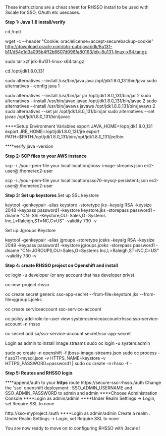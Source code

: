 
These instructions are a cheat sheet for RHSSO install to be used with 3scale for SSO, OAuth etc usecases.
<p><b> Step 1: Java 1.8 install/verify</b>

<p>cd /opt/

wget -c --header "Cookie: oraclelicense=accept-securebackup-cookie" http://download.oracle.com/otn-pub/java/jdk/8u131-b11/d54c1d3a095b4ff2b6607d096fa80163/jdk-8u131-linux-x64.tar.gz

sudo tar xzf jdk-8u131-linux-x64.tar.gz

cd /opt/jdk1.8.0_131

sudo alternatives --install /usr/bin/java java /opt/jdk1.8.0_131/bin/java 
sudo alternatives --config java
1

sudo alternatives --install /usr/bin/jar jar /opt/jdk1.8.0_131/bin/jar 2
sudo alternatives --install /usr/bin/javac javac /opt/jdk1.8.0_131/bin/javac 2
sudo alternatives --install /usr/bin/javaws javaws /opt/jdk1.8.0_131/bin/javaws 2
sudo alternatives --set jar /opt/jdk1.8.0_131/bin/jar
sudo  alternatives --set javac /opt/jdk1.8.0_131/bin/javac


****Setup Environment Variables
export JAVA_HOME=/opt/jdk1.8.0_131
export JRE_HOME=/opt/jdk1.8.0_131/jre
export PATH=$PATH:/opt/jdk1.8.0_131/bin:/opt/jdk1.8.0_131/jre/bin

****verify
java -version

<b> Step 2: SCP files to your AWS instance</b>
<p>scp -i ./your-pem-file your local location/jboss-image-streams.json ec2-user@<AWS Public DNS>:/home/ec2-user
<p>scp -i ./your-pem-file your local location/sso70-mysql-persistent.json ec2-user@<AWS Public DNS>:/home/ec2-user

<b> Step 3: Set up keystores </b>
Set up SSL keystore
<p>keytool -genkeypair -alias keystore -storetype jks -keyalg RSA -keysize 2048 -keypass password1 -keystore keystore.jks -storepass password1 -dname "CN=SSL-Keystore,OU=Sales,O=Systems Inc,L=Raleigh,ST=NC,C=US" -validity 730 -v

Set up Jgroups Keystore
<p>keytool -genkeypair -alias jgroups -storetype jceks -keyalg RSA -keysize 2048 -keypass password1 -keystore jgroups.jceks -storepass password1 -dname "CN=JGROUPS,OU=Sales,O=Systems Inc,L=Raleigh,ST=NC,C=US" -validity 730 -v

<b>Step 4: create RHSSO project on Openshift and install</b>

oc login -u developer (or any account that has developer privs)
<p>oc new-project rhsso

<p>oc create secret generic sso-app-secret --from-file=keystore.jks --from-file=jgroups.jceks
<p>oc create serviceaccount sso-service-account
<p>oc policy add-role-to-user view system:serviceaccount:rhsso:sso-service-account -n rhsso
<p>oc secret add sa/sso-service-account secret/sso-app-secret


Login as admin to install image streams
sudo oc login -u system:admin

sudo oc create -n openshift -f jboss-image-streams.json
sudo oc process -f sso71-mysql.json -v HTTPS_NAME=keystore -v HTTPS_PASSWORD=password1 | sudo oc create -n rhsso -f -
<p><b> Step 5: Routes and RHSSO login</b>

****append/auth to your **https** route
	https://secure-sso-rhsso.<AWS IP>/auth
	Change the 'sso' openshift deployment : SSO_ADMIN_USERNAME and SSO_ADMIN_PASSWORD to admin and admin
****Choose Administration Console
****Login as admin/admin
****Under Realm Settings -> Login, set Require SSL to none

http://sso-myproject.<AWS IP>/auth
****Login as admin/admin
	Create a realm <myrealm>. 
	Under Realm Settings -> Login, set Require SSL to none
	
<p> You are now ready to move on to configuring RHSSO with 3scale !

